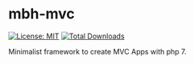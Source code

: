 # mbh-mvc
[![License: MIT](https://img.shields.io/badge/License-MIT-blue.svg)](https://opensource.org/licenses/MIT)
[![Total Downloads](https://poser.pugx.org/mbh-framework/mvc/downloads)](https://packagist.org/packages/mbh-framework/mvc)

Minimalist framework to create MVC Apps with php 7.
